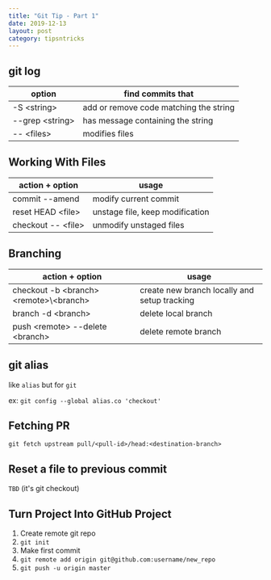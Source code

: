 ```yaml
---
title: "Git Tip - Part 1"
date: 2019-12-13
layout: post
category: tipsntricks
---
```


## git log

| option            | find commits that                      |
| ----------------- | -------------------------------------- |
| -S \<string\>     | add or remove code matching the string |
| --grep \<string\> | has message containing the string      |
| -- \<files\>      | modifies files                         |

## Working With Files

| action + option      | usage                           |
| -------------------- | ------------------------------- |
| commit --amend       | modify current commit           |
| reset HEAD \<file\>  | unstage file, keep modification |
| checkout -- \<file\> | unmodify unstaged files         |

## Branching

| action + option                               | usage                                        |
| --------------------------------------------- | -------------------------------------------- |
| checkout -b \<branch\> \<remote\>\\\<branch\> | create new branch locally and setup tracking |
| branch -d \<branch\>                          | delete local branch                          |
| push \<remote\> --delete \<branch\>           | delete remote branch                         |

## git alias

like `alias` but for `git`

ex: `git config --global alias.co 'checkout'`

## Fetching PR

`git fetch upstream pull/<pull-id>/head:<destination-branch>`

## Reset a file to previous commit

`TBD` (it's git checkout)

## Turn Project Into GitHub Project

1. Create remote git repo
1. `git init`
1. Make first commit
1. `git remote add origin git@github.com:username/new_repo`
1. `git push -u origin master`
